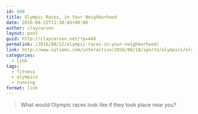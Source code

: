 ```yaml
---
id: 448
title: Olympic Races, in Your Neighborhood
date: 2016-08-22T11:30:05+00:00
author: claycarson
layout: post
guid: http://claycarson.net/?p=448
permalink: /2016/08/22/olympic-races-in-your-neighborhood/
link: http://www.nytimes.com/interactive/2016/08/18/sports/olympics/olympic-races-near-you.html
categories:
  - Link
tags:
  - fitness
  - olympics
  - running
format: link
---
```

> What would Olympic races look like if they took place near you?